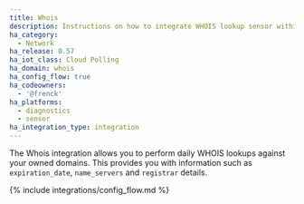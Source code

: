 ```yaml
---
title: Whois
description: Instructions on how to integrate WHOIS lookup sensor within Home Assistant.
ha_category:
  - Network
ha_release: 0.57
ha_iot_class: Cloud Polling
ha_domain: whois
ha_config_flow: true
ha_codeowners:
  - '@frenck'
ha_platforms:
  - diagnostics
  - sensor
ha_integration_type: integration
---
```


The Whois integration allows you to perform daily WHOIS lookups against your owned domains. This provides you with information such as `expiration_date`, `name_servers` and `registrar` details.


{% include integrations/config_flow.md %}
